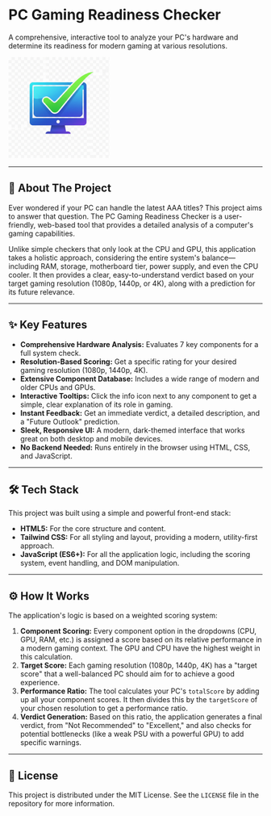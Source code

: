 # PC Gaming Readiness Checker

A comprehensive, interactive tool to analyze your PC's hardware and determine its readiness for modern gaming at various resolutions.

<img src="assets/logo.png" alt="logo" width="200" height="200">

---

## 📖 About The Project

Ever wondered if your PC can handle the latest AAA titles? This project aims to answer that question. The PC Gaming Readiness Checker is a user-friendly, web-based tool that provides a detailed analysis of a computer's gaming capabilities.

Unlike simple checkers that only look at the CPU and GPU, this application takes a holistic approach, considering the entire system's balance—including RAM, storage, motherboard tier, power supply, and even the CPU cooler. It then provides a clear, easy-to-understand verdict based on your target gaming resolution (1080p, 1440p, or 4K), along with a prediction for its future relevance.

---

## ✨ Key Features

- **Comprehensive Hardware Analysis:** Evaluates 7 key components for a full system check.
- **Resolution-Based Scoring:** Get a specific rating for your desired gaming resolution (1080p, 1440p, 4K).
- **Extensive Component Database:** Includes a wide range of modern and older CPUs and GPUs.
- **Interactive Tooltips:** Click the info icon next to any component to get a simple, clear explanation of its role in gaming.
- **Instant Feedback:** Get an immediate verdict, a detailed description, and a "Future Outlook" prediction.
- **Sleek, Responsive UI:** A modern, dark-themed interface that works great on both desktop and mobile devices.
- **No Backend Needed:** Runs entirely in the browser using HTML, CSS, and JavaScript.

---

## 🛠️ Tech Stack

This project was built using a simple and powerful front-end stack:

- **HTML5:** For the core structure and content.
- **Tailwind CSS:** For all styling and layout, providing a modern, utility-first approach.
- **JavaScript (ES6+):** For all the application logic, including the scoring system, event handling, and DOM manipulation.

---

## ⚙️ How It Works

The application's logic is based on a weighted scoring system:

1.  **Component Scoring:** Every component option in the dropdowns (CPU, GPU, RAM, etc.) is assigned a score based on its relative performance in a modern gaming context. The GPU and CPU have the highest weight in this calculation.
2.  **Target Score:** Each gaming resolution (1080p, 1440p, 4K) has a "target score" that a well-balanced PC should aim for to achieve a good experience.
3.  **Performance Ratio:** The tool calculates your PC's `totalScore` by adding up all your component scores. It then divides this by the `targetScore` of your chosen resolution to get a performance ratio.
4.  **Verdict Generation:** Based on this ratio, the application generates a final verdict, from "Not Recommended" to "Excellent," and also checks for potential bottlenecks (like a weak PSU with a powerful GPU) to add specific warnings.

---

## 📄 License

This project is distributed under the MIT License. See the `LICENSE` file in the repository for more information.
